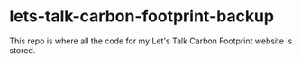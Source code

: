 # lets-talk-carbon-footprint-backup
This repo is where all the code for my Let's Talk Carbon Footprint website is stored.
